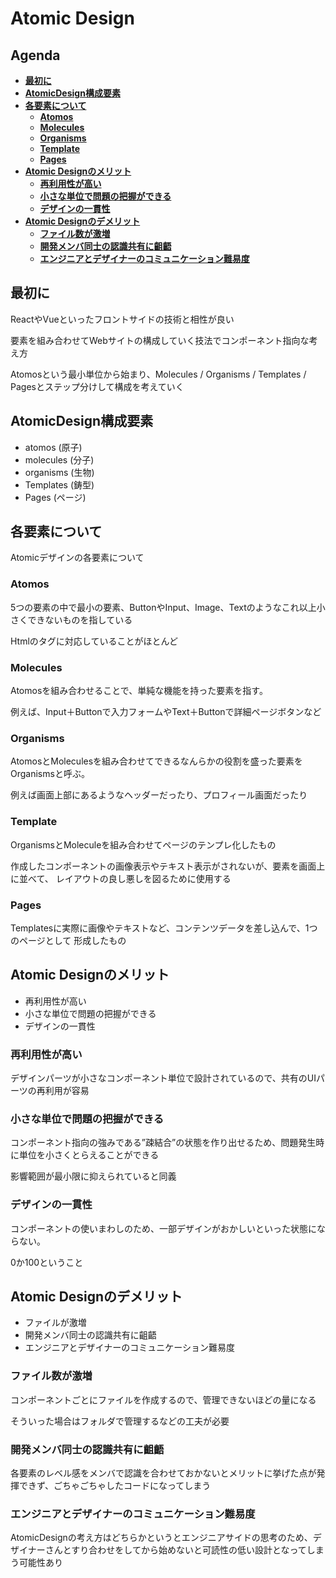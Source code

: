 # **Atomic Design**

## **Agenda**

  - [**最初に**](#最初に)
  - [**AtomicDesign構成要素**](#AtomicDesign構成要素)
  - [**各要素について**](#各要素について)
    - [**Atomos**](#atomos)
    - [**Molecules**](#molecules)
    - [**Organisms**](#organisms)
    - [**Template**](#template)
    - [**Pages**](#pages)
  - [**Atomic Designのメリット**](#Atomic-Designのメリット)
    - [**再利用性が高い**](#再利用性が高い)
    - [**小さな単位で問題の把握ができる**](#小さな単位で問題の把握ができる)
    - [**デザインの一貫性**](#デザインの一貫性)
  - [**Atomic Designのデメリット**](#Atomic-Designのデメリット)
    - [**ファイル数が激増**](#ファイル数が激増)
    - [**開発メンバ同士の認識共有に齟齬**](#開発メンバ同士の認識共有に齟齬)
    - [**エンジニアとデザイナーのコミュニケーション難易度**](#エンジニアとデザイナーのコミュニケーション難易度)

## **最初に**

ReactやVueといったフロントサイドの技術と相性が良い

要素を組み合わせてWebサイトの構成していく技法でコンポーネント指向な考え方

Atomosという最小単位から始まり、Molecules / Organisms / Templates / Pagesとステップ分けして構成を考えていく

## **AtomicDesign構成要素**
- atomos (原子)
- molecules (分子)
- organisms (生物)
- Templates (鋳型)
- Pages (ページ)

## **各要素について**

Atomicデザインの各要素について

### **Atomos**

5つの要素の中で最小の要素、ButtonやInput、Image、Textのようなこれ以上小さくできないものを指している

Htmlのタグに対応していることがほとんど

### **Molecules**

Atomosを組み合わせることで、単純な機能を持った要素を指す。

例えば、Input＋Buttonで入力フォームやText＋Buttonで詳細ページボタンなど

### **Organisms**

AtomosとMoleculesを組み合わせてできるなんらかの役割を盛った要素をOrganismsと呼ぶ。

例えば画面上部にあるようなヘッダーだったり、プロフィール画面だったり

### **Template**

OrganismsとMoleculeを組み合わせてページのテンプレ化したもの

作成したコンポーネントの画像表示やテキスト表示がされないが、要素を画面上に並べて、
レイアウトの良し悪しを図るために使用する

### **Pages**

Templatesに実際に画像やテキストなど、コンテンツデータを差し込んで、1つのページとして
形成したもの

## **Atomic Designのメリット**

- 再利用性が高い
- 小さな単位で問題の把握ができる
- デザインの一貫性

### **再利用性が高い**

デザインパーツが小さなコンポーネント単位で設計されているので、共有のUIパーツの再利用が容易

### **小さな単位で問題の把握ができる**

コンポーネント指向の強みである”疎結合”の状態を作り出せるため、問題発生時に単位を小さくとらえることができる

影響範囲が最小限に抑えられていると同義

### **デザインの一貫性**

コンポーネントの使いまわしのため、一部デザインがおかしいといった状態にならない。

0か100ということ

## **Atomic Designのデメリット**

- ファイルが激増
- 開発メンバ同士の認識共有に齟齬
- エンジニアとデザイナーのコミュニケーション難易度

### **ファイル数が激増**

コンポーネントごとにファイルを作成するので、管理できないほどの量になる

そういった場合はフォルダで管理するなどの工夫が必要

### **開発メンバ同士の認識共有に齟齬**

各要素のレベル感をメンバで認識を合わせておかないとメリットに挙げた点が発揮できず、ごちゃごちゃしたコードになってしまう

### **エンジニアとデザイナーのコミュニケーション難易度**

AtomicDesignの考え方はどちらかというとエンジニアサイドの思考のため、デザイナーさんとすり合わせをしてから始めないと可読性の低い設計となってしまう可能性あり
